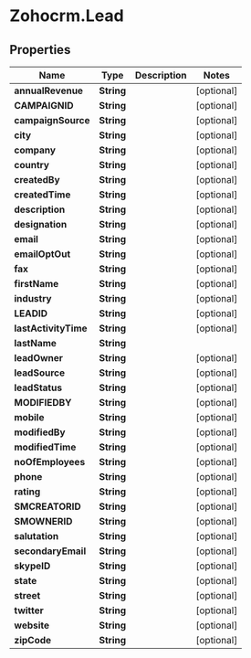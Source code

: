 # Zohocrm.Lead

## Properties
Name | Type | Description | Notes
------------ | ------------- | ------------- | -------------
**annualRevenue** | **String** |  | [optional] 
**CAMPAIGNID** | **String** |  | [optional] 
**campaignSource** | **String** |  | [optional] 
**city** | **String** |  | [optional] 
**company** | **String** |  | [optional] 
**country** | **String** |  | [optional] 
**createdBy** | **String** |  | [optional] 
**createdTime** | **String** |  | [optional] 
**description** | **String** |  | [optional] 
**designation** | **String** |  | [optional] 
**email** | **String** |  | [optional] 
**emailOptOut** | **String** |  | [optional] 
**fax** | **String** |  | [optional] 
**firstName** | **String** |  | [optional] 
**industry** | **String** |  | [optional] 
**LEADID** | **String** |  | [optional] 
**lastActivityTime** | **String** |  | [optional] 
**lastName** | **String** |  | 
**leadOwner** | **String** |  | [optional] 
**leadSource** | **String** |  | [optional] 
**leadStatus** | **String** |  | [optional] 
**MODIFIEDBY** | **String** |  | [optional] 
**mobile** | **String** |  | [optional] 
**modifiedBy** | **String** |  | [optional] 
**modifiedTime** | **String** |  | [optional] 
**noOfEmployees** | **String** |  | [optional] 
**phone** | **String** |  | [optional] 
**rating** | **String** |  | [optional] 
**SMCREATORID** | **String** |  | [optional] 
**SMOWNERID** | **String** |  | [optional] 
**salutation** | **String** |  | [optional] 
**secondaryEmail** | **String** |  | [optional] 
**skypeID** | **String** |  | [optional] 
**state** | **String** |  | [optional] 
**street** | **String** |  | [optional] 
**twitter** | **String** |  | [optional] 
**website** | **String** |  | [optional] 
**zipCode** | **String** |  | [optional] 



